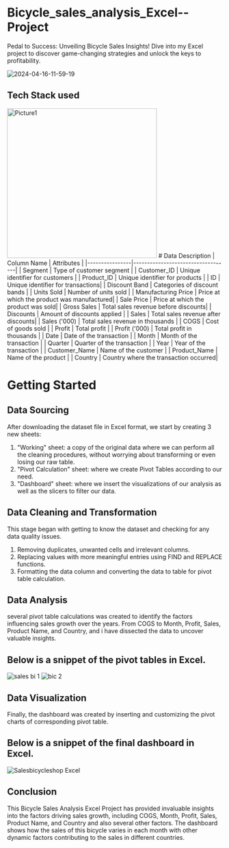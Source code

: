 # Bicycle_sales_analysis_Excel--Project
Pedal to Success: Unveiling Bicycle Sales Insights! Dive into my Excel project to discover game-changing strategies and unlock the keys to profitability. 

![2024-04-16-11-59-19](https://github.com/Abdulmalik25/Bicycle_sales_analysis_Excel--Project/assets/153974173/53f4ce47-8623-49d5-b45e-943bb40e4e71)

## Tech Stack used
<img src="https://github.com/Abdulmalik25/HBFC_Personal_Loan_Analysis_Excel-Project/assets/153974173/c69248d4-f54b-42af-9fd9-3b1d346ac291" alt="Picture1" width="350" height="350">
# Data Description
| Column Name    | Attributes               |
|----------------|-----------------------------------|
| Segment        | Type of customer segment           |
| Customer_ID    | Unique identifier for customers   |
| Product_ID     | Unique identifier for products    |
| ID             | Unique identifier for transactions|
| Discount Band  | Categories of discount bands      |
| Units Sold     | Number of units sold              |
| Manufacturing Price | Price at which the product was manufactured|
| Sale Price     | Price at which the product was sold|
| Gross Sales    | Total sales revenue before discounts|
| Discounts      | Amount of discounts applied       |
| Sales          | Total sales revenue after discounts|
| Sales ('000)   | Total sales revenue in thousands |
| COGS           | Cost of goods sold               |
| Profit         | Total profit                     |
| Profit ('000)  | Total profit in thousands        |
| Date           | Date of the transaction          |
| Month          | Month of the transaction         |
| Quarter        | Quarter of the transaction       |
| Year           | Year of the transaction          |
| Customer_Name  | Name of the customer             |
| Product_Name   | Name of the product              |
| Country        | Country where the transaction occurred|


# Getting Started

## Data Sourcing
After downloading  the dataset file in Excel format, we start by creating 3 new sheets:
1.	"Working" sheet: a copy of the original data where we can perform all the cleaning procedures, without worrying about transforming or even losing our raw table.
2.	"Pivot Calculation" sheet: where we create Pivot Tables according to our need.
3.	"Dashboard" sheet: where we insert the visualizations of our analysis as well as the slicers to filter our data.

## Data Cleaning and Transformation
This stage began with getting to know the dataset and checking for any data quality issues.
1.	Removing duplicates, unwanted cells and irrelevant columns.
2.	Replacing values with more meaningful entries  using FIND and REPLACE functions.
3.	Formatting the data column and converting the data to table for pivot table calculation.

## Data Analysis
several pivot table calculations was created to identify the factors influencing sales growth over the years. From COGS to Month, Profit, Sales, Product Name, and Country, and i have  dissected the data to uncover valuable insights.

## Below is a snippet of the pivot tables in Excel.
![sales bi 1](https://github.com/Abdulmalik25/Bicycle_sales_analysis_Excel--Project/assets/153974173/0e6a8f39-dc90-4fa0-8dfb-7bc84a548980)
![bic 2](https://github.com/Abdulmalik25/Bicycle_sales_analysis_Excel--Project/assets/153974173/833b9bc1-17de-462f-b2c6-8bc8a6b9df8e)

## Data Visualization
Finally, the dashboard was created by inserting and  customizing the pivot charts of corresponding  pivot table.

## Below is a snippet of the final dashboard in Excel.
![Salesbicycleshop Excel](https://github.com/Abdulmalik25/Bicycle_sales_analysis_Excel--Project/assets/153974173/8fa89422-7799-4898-861b-d985000c88e9)

## Conclusion
 This Bicycle Sales Analysis Excel Project has provided invaluable insights into the factors driving sales growth, including COGS, Month, Profit, Sales, Product Name, and Country and also several other factors. The dashboard shows how the sales of this bicycle varies in each month with other dynamic factors contributing to the sales in different countries.




